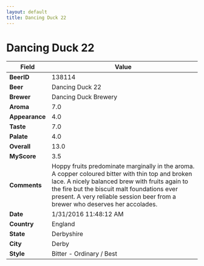 ```yaml
---
layout: default
title: Dancing Duck 22
---
```


# Dancing Duck 22

| Field         | Value     |
|---------------|-----------|
| **BeerID** | 138114 |
| **Beer** | Dancing Duck 22 |
| **Brewer** | Dancing Duck Brewery |
| **Aroma** | 7.0 |
| **Appearance** | 4.0 |
| **Taste** | 7.0 |
| **Palate** | 4.0 |
| **Overall** | 13.0 |
| **MyScore** | 3.5 |
| **Comments** | Hoppy fruits predominate marginally in the aroma. A copper coloured bitter with thin top and broken lace. A nicely balanced brew with fruits again to the fire but the biscuit malt foundations ever present. A very reliable session beer from a brewer who deserves her accolades. |
| **Date** | 1/31/2016 11:48:12 AM |
| **Country** | England |
| **State** | Derbyshire |
| **City** | Derby |
| **Style** | Bitter - Ordinary / Best |
